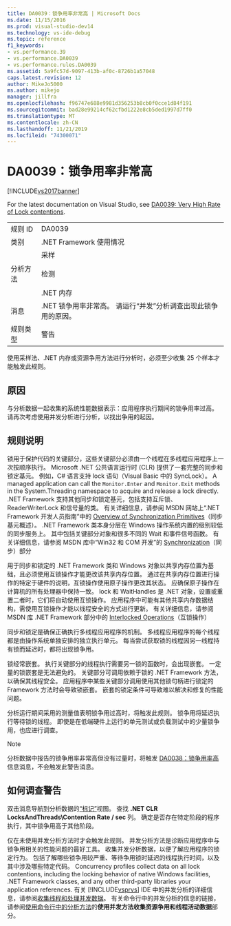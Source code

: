 ```yaml
---
title: DA0039：锁争用率非常高 | Microsoft Docs
ms.date: 11/15/2016
ms.prod: visual-studio-dev14
ms.technology: vs-ide-debug
ms.topic: reference
f1_keywords:
- vs.performance.39
- vs.performance.DA0039
- vs.performance.rules.DA0039
ms.assetid: 5a9fc57d-9097-413b-af0c-8726b1a57048
caps.latest.revision: 12
author: MikeJo5000
ms.author: mikejo
manager: jillfra
ms.openlocfilehash: f96747e688e9981d356253b8cb0f0cce1d84f191
ms.sourcegitcommit: bad28e99214cf62cfbd1222e8cb5ded1997d7ff0
ms.translationtype: MT
ms.contentlocale: zh-CN
ms.lasthandoff: 11/21/2019
ms.locfileid: "74300071"
---
```

# <a name="da0039-very-high-rate-of-lock-contentions"></a>DA0039：锁争用率非常高
[!INCLUDE[vs2017banner](../includes/vs2017banner.md)]

For the latest documentation on Visual Studio, see [DA0039: Very High Rate of Lock contentions](https://docs.microsoft.com/visualstudio/profiling/da0039-very-high-rate-of-lock-contentions).  
  
|||  
|-|-|  
|规则 ID|DA0039|  
|类别|.NET Framework 使用情况|  
|分析方法|采样<br /><br /> 检测<br /><br /> .NET 内存|  
|消息|.NET 锁争用率非常高。 请运行“并发”分析调查出现此锁争用的原因。|  
|规则类型|警告|  
  
 使用采样法、.NET 内存或资源争用方法进行分析时，必须至少收集 25 个样本才能触发此规则。  
  
## <a name="cause"></a>原因  
 与分析数据一起收集的系统性能数据表示：应用程序执行期间的锁争用率过高。 请再次考虑使用并发分析进行分析，以找出争用的起因。  
  
## <a name="rule-description"></a>规则说明  
 锁用于保护代码的关键部分，这些关键部分必须由一个线程在多线程应用程序上一次按顺序执行。 Microsoft .NET 公共语言运行时 (CLR) 提供了一套完整的同步和锁定基元。 例如，C# 语言支持 lock 语句（Visual Basic 中的 SyncLock）。 A managed application can call the `Monitor.Enter` and `Monitor.Exit` methods in the System.Threading namespace to acquire and release a lock directly. .NET Framework 支持其他同步和锁定基元，包括支持互斥锁、ReaderWriterLock 和信号量的类。 有关详细信息，请参阅 MSDN 网站上“.NET Framework 开发人员指南”中的 [Overview of Synchronization Primitives](https://go.microsoft.com/fwlink/?LinkId=177867)（同步基元概述）。 .NET Framework 类本身分层在 Windows 操作系统内置的级别较低的同步服务上。 其中包括关键部分对象和很多不同的 Wait 和事件信号函数。 有关详细信息，请参阅 MSDN 库中“Win32 和 COM 开发”的 [Synchronization](https://go.microsoft.com/fwlink/?LinkId=177869)（同步）部分  
  
 用于同步和锁定的 .NET Framework 类和 Windows 对象以共享内存位置为基础，且必须使用互锁操作才能更改该共享内存位置。 通过在共享内存位置进行操作的特定于硬件的说明，互锁操作使用原子操作更改其状态。 应确保原子操作在计算机的所有处理器中保持一致。 lock 和 WaitHandles 是 .NET 对象，设置或重置二者时，它们将自动使用互锁操作。 应用程序中可能有其他共享内存数据结构，需使用互锁操作才能以线程安全的方式进行更新。 有关详细信息，请参阅 MSDN 库 .NET Framework 部分中的 [Interlocked Operations](https://go.microsoft.com/fwlink/?LinkId=177870)（互锁操作）  
  
 同步和锁定是确保正确执行多线程应用程序的机制。 多线程应用程序的每个线程都是由操作系统单独安排的独立执行单元。 每当尝试获取锁的线程因另一线程持有锁而延迟时，都将出现锁争用。  
  
 锁经常嵌套。 执行关键部分的线程执行需要另一锁的函数时，会出现嵌套。 一定量的锁嵌套是无法避免的。 关键部分可调用依赖于锁的 .NET Framework 方法，以确保其线程安全。 应用程序中某些关键部分调用使用其他锁句柄进行锁定的 Framework 方法时会导致锁嵌套。 嵌套的锁定条件可导致难以解决和修复的性能问题。  
  
 分析运行期间采用的测量值表明锁争用过高时，将触发此规则。 锁争用将延迟执行等待锁的线程。 即使是在低端硬件上运行的单元测试或负载测试中的少量锁争用，也应进行调查。  
  
> [!NOTE]
> 分析数据中报告的锁争用率非常高但没有过量时，将触发 [DA0038：锁争用率高](../profiling/da0038-high-rate-of-lock-contentions.md)信息消息，不会触发此警告消息。  
  
## <a name="how-to-investigate-a-warning"></a>如何调查警告  
 双击消息导航到分析数据的[“标记”](../profiling/marks-view.md)视图。  查找 **.NET CLR LocksAndThreads\Contention Rate / sec** 列。 确定是否存在特定阶段的程序执行，其中锁争用高于其他阶段。  
  
 仅在未使用并发分析方法时才会触发此规则。 并发分析方法是诊断应用程序中与锁争用相关的性能问题的最好工具。 收集并发分析数据，以便了解应用程序的锁定行为。 包括了解哪些锁争用较严重、等待争用锁时延迟的线程执行时间，以及其中涉及哪些特定代码。 Concurrency profiles collect data on all lock contentions, including the locking behavior of native Windows facilities, .NET Framework classes, and any other third-party libraries your application references. 有关 [!INCLUDE[vsprvs](../includes/vsprvs-md.md)] IDE 中的并发分析的详细信息，请参阅[收集线程和处理并发数据](../profiling/collecting-thread-and-process-concurrency-data.md)。 有关命令行中的并发分析的信息的链接，请参阅[使用命令行中的分析方法](../profiling/using-profiling-methods-to-collect-performance-data-from-the-command-line.md)的**使用并发方法收集资源争用和线程活动数据**部分。
